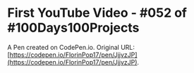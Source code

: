 # First YouTube Video - #052 of #100Days100Projects

A Pen created on CodePen.io. Original URL: [https://codepen.io/FlorinPop17/pen/JjjvzJP](https://codepen.io/FlorinPop17/pen/JjjvzJP).


